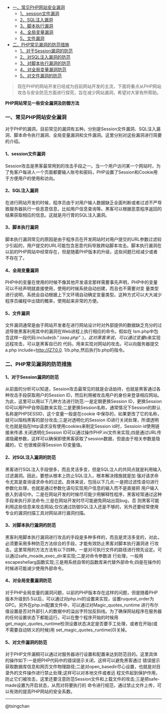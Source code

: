 <!-- TOC -->

- [一、常见PHP网站安全漏洞](#一常见php网站安全漏洞)
    - [1、session文件漏洞](#1session文件漏洞)
    - [2、SQL注入漏洞](#2sql注入漏洞)
    - [3、脚本执行漏洞](#3脚本执行漏洞)
    - [4、全局变量漏洞](#4全局变量漏洞)
    - [5、文件漏洞](#5文件漏洞)
- [二、PHP常见漏洞的防范措施](#二php常见漏洞的防范措施)
    - [1、对于Session漏洞的防范](#1对于session漏洞的防范)
    - [2、对SQL注入漏洞的防范](#2对sql注入漏洞的防范)
    - [3、对脚本执行漏洞的防范](#3对脚本执行漏洞的防范)
    - [4、对全局变量漏洞防范](#4对全局变量漏洞防范)
    - [5、对文件漏洞的防范](#5对文件漏洞的防范)

<!-- /TOC -->

> 现在PHP的网站开发已经成为目前网站开发的主流，下面将重点从PHP网站攻击与安全防范方面进行探究，旨在减少网站漏洞，希望对大家有所帮助。

**PHP网站常见一些安全漏洞及防御方法**

### 一、常见PHP网站安全漏洞 ###

对于PHP的漏洞，目前常见的漏洞有五种。分别是Session文件漏洞、SQL注入漏洞、脚本命令执行漏洞、全局变量漏洞和文件漏洞。这里分别对这些漏洞进行简要的介绍。

#### 1、session文件漏洞 ####

Session攻击是黑客最常用到的攻击手段之一。当一个用户访问某一个网站时，为了免客户每进人一个页面都要输人账号和密码，PHP设置了Session和Cookie用于方便用户的使用和访向。

#### 2、SQL注入漏洞 ####

在进行网站开发的时候，程序员由于对用户输人数据缺乏全面判断或者过滤不严导致服务器执行一些恶意信息，比如用户信息查询等。黑客可以根据恶意程序返回的结果获取相应的信息。这就是月行胃的SQL注入漏洞。

#### 3、脚本执行漏洞 ####

脚本执行漏洞常见的原因是由于程序员在开发网站时对用户提交的URL参数过滤较少引起的，用户提交的URL可能包含恶意代码导致跨站脚本攻击。脚本执行漏洞在以前的PHP网站中经常存在，但是随着PHP版本的升级，这些间题已经减少或者不存在了。

#### 4、全局变量漏洞 ####

PHP中的变量在使用的时候不像其他开发语言那样需要事先声明，PHP中的变量可以不经声明就直接使用，使用的时候系统自动创建，而且也不需要对变 量类型进行说明，系统会自动根据上下文环境自动确定变量类型。这种方式可以大大减少程序员编程中出错的概率，使用起来非常的方便。

#### 5、文件漏洞 ####

文件漏洞通常是由于网站开发者在进行网站设计时对外部提供的数据缺乏充分的过滤导致黑客利用其中的漏洞在Web进程上执行相应的命令。假如在 lsm.php中包含这样一段代码:include($b.”/aaa.php”.)，这对黑客来说，可以通过变量$b来实现远程攻击，可以是黑客自已的 代码，用来实现对网站的攻击。可以向服务器提交a.php include=http://lZ7.0.0. 1/b.php,然后执行b.php的指令。

### 二、PHP常见漏洞的防范措施 ###

#### 1、对于Session漏洞的防范 ####

从前面的分析可以知道，Session攻击最常见的就是会话劫持，也就是黑客通过各种攻击手段获取用户的Session ID，然后利用被攻击用户的身份来登录相应网站。为此，这里可以用以下几种方法进行防范:一是定期更换Session ID，更换Session ID可以用PHP自带函数来实现;二是更换Session名称，通常情况下Session的默认名称是PHPSESSID，这个变量一般是在cookie 中保存的，如果更改了它的名称，就可以阻档黑客的部分攻击;三是对透明化的Session ID进行关闭处理，所谓透明化也就是指在http请求没有使用cookies来制定Session id时，Sessioin id使用链接来传递.关闭透明化Session ID可以通过操作PHP.ini文件来实现;四是通过URL传递隐藏参数，这样可以确保即使黑客获取了session数据，但是由于相关参数是隐藏的，它 也很难获得Session ID变量值。

#### 2、对SQL注入漏洞的防范 ####

黑客进行SQL注入手段很多，而且灵活多变，但是SQL注人的共同点就是利用输入过滤漏洞。因此，要想从根本上防止SQL注入，根本解决措施就是加 强对请求命令尤其是查询请求命令的过滤。具体来说，包括以下几点:一是把过滤性语句进行参数化处理，也就是通过参数化语句实现用户信息的输入而不是直接把 用户输入嵌入到语句中。二是在网站开发的时候尽可能少用解释性程序，黑客经常通过这种手段来执行非法命令;三是在网站开发时尽可能避免网站出现bug，否 则黑客可能利用这些信息来攻击网站;仅仅通过防御SQL注入还是不够的，另外还要经常使用专业的漏洞扫描工具对网站进行漏洞扫描。

#### 3、对脚本执行漏洞的防范 ####

黑客利用脚本执行漏洞进行攻击的手段是多种多样的，而且是灵活多变的，对此，必须要采用多种防范方法综合的手段，才能有效防止黑客对脚本执行漏洞进 行攻击。这里常用的方法方法有以下四种。一是对可执行文件的路径进行预先设定。可以通过safe\_moade\_exec_dir来实现;二是对命令参数进 行处理，一般用escapeshellarg函数实现;三是用系统自带的函数库来代替外部命令;四是在操作的时候进可能减少使用外部命令。

#### 4、对全局变量漏洞防范 ####

对于PHP全局变量的漏洞问题，以前的PHP版本存在这样的问题，但是随着PHP版本升级到5.5以后，可以通过对php.ini的设置来实现，设置ruquest_order为GPC。另外在php.ini配置文件中，可以通过对Magic\_quotes\_runtime 进行布尔值设置是否对外部引人的数据中的溢出字符加反斜线。为了确保网站程序在服务器的任何设置状态下都能运行。可以在整个程序开始的时候用 get\_magic\_quotes\_runtime检测设置状态决定是否要手工处理，或者在开始(或不需要自动转义的时候)用 set\_magic\_quotes\_runtime(0)关掉。

#### 5、对文件漏洞的防范 ####

对于PHP文件漏桐可以通过对服务器进行设置和配置来达到防范目的。这里具体的操作如下:一是把PHP代码中的错误提示关闭，这样可以避免黑客通过 错误提示获取数据库信息和网页文件物理路径;二是对open_basedir尽心设置，也就是对目录外的文件操作进行禁止处理;这样可以对本地文件或者远 程文件起到保护作用，防止它们被攻击，这里还要注意防范Session文件和上载文件的攻击;三是把safe-made设置为开启状态，从而对将要执行的 命令进行规范，通过禁止文件上传，可以有效的提高PHP网站的安全系数。


----------
@tsingchan